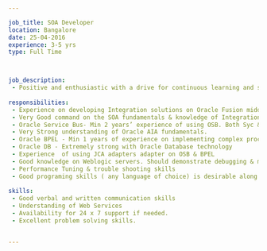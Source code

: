 ```yaml
---

job_title: SOA Developer
location: Bangalore
date: 25-04-2016
experience: 3-5 yrs
type: Full Time



job_description:  
 - Positive and enthusiastic with a drive for continuous learning and skill development.
        
responsibilities: 
 - Experience on developing Integration solutions on Oracle Fusion middleware technology stack.
 - Very Good command on the SOA fundamentals & knowledge of Integration design patterns & architecture.
 - Oracle Service Bus- Min 2 years’ experience of using OSB. Both Syc & Async integration implementation with OSB
 - Very Strong understanding of Oracle AIA fundamentals.
 - Oracle BPEL - Min 1 years of experience on implementing complex process using BPEL.
 - Oracle DB - Extremely strong with Oracle Database technology
 - Experience  of using JCA adapters adapter on OSB & BPEL
 - Good knowledge on Weblogic servers. Should demonstrate debugging & monitoring capabilities of an implementation.
 - Performance Tuning & trouble shooting skills
 - Good programing skills ( any language of choice) is desirable along with very good knowledge of Data structures, Algorithms & Object Oriented Paradigms.
 
skills: 
 - Good verbal and written communication skills 
 - Understanding of Web Services 
 - Availability for 24 x 7 support if needed.  
 - Excellent problem solving skills.


---
```

